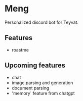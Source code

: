 # Meng

Personalized discord bot for Teyvat.

## Features
- roastme


## Upcoming features
- chat
- image parsing and generation
- document parsing
- 'memory' feature from chatgpt